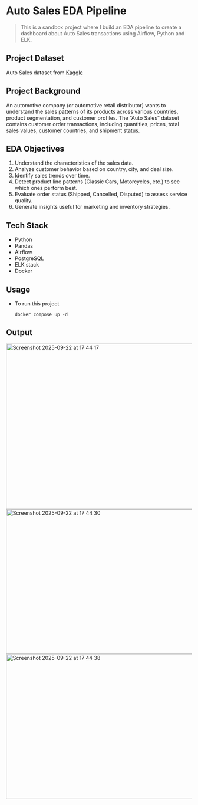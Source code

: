 # Auto Sales EDA Pipeline

> This is a sandbox project where I build an EDA pipeline to create a dashboard about Auto Sales transactions using Airflow, Python and ELK.

## Project Dataset

Auto Sales dataset from [Kaggle](https://www.kaggle.com/datasets/ddosad/auto-sales-data)

## Project Background

An automotive company (or automotive retail distributor) wants to understand the sales patterns of its products across various countries, product segmentation, and customer profiles. The “Auto Sales” dataset contains customer order transactions, including quantities, prices, total sales values, customer countries, and shipment status.

## EDA Objectives

1. Understand the characteristics of the sales data.
2. Analyze customer behavior based on country, city, and deal size.
3. Identify sales trends over time.
4. Detect product line patterns (Classic Cars, Motorcycles, etc.) to see which ones perform best.
5. Evaluate order status (Shipped, Cancelled, Disputed) to assess service quality.
6. Generate insights useful for marketing and inventory strategies.

## Tech Stack

- Python
- Pandas
- Airflow
- PostgreSQL
- ELK stack
- Docker

## Usage

- To run this project

  ```shell
  docker compose up -d
  ```

## Output
<img width="1440" height="449" alt="Screenshot 2025-09-22 at 17 44 17" src="https://github.com/user-attachments/assets/1b4e4579-224c-4bd4-b5d8-8f4cc86dbaf1" />
<img width="1440" height="393" alt="Screenshot 2025-09-22 at 17 44 30" src="https://github.com/user-attachments/assets/03a09c40-7f21-4bd8-936b-4a6889f92340" />
<img width="1440" height="393" alt="Screenshot 2025-09-22 at 17 44 38" src="https://github.com/user-attachments/assets/b18ab900-37ee-4ef0-a0b5-5409e0725d79" />

